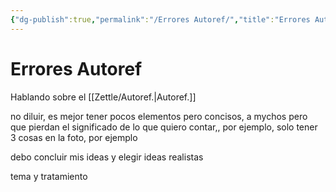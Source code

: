 ```yaml
---
{"dg-publish":true,"permalink":"/Errores Autoref/","title":"Errores Autoref","tags":["Idea,"],"created":"2023-05-25T08:34:25.150-05:00","updated":"2023-05-25T09:19:16.981-05:00"}
---
```



# Errores Autoref

Hablando sobre el [[Zettle/Autoref.\|Autoref.]]

no diluir, es mejor tener pocos elementos pero concisos, a mychos pero que pierdan el significado de lo que quiero contar,, por ejemplo, solo tener 3 cosas en la foto, por ejemplo

debo concluir mis ideas y elegir ideas realistas

tema y tratamiento

